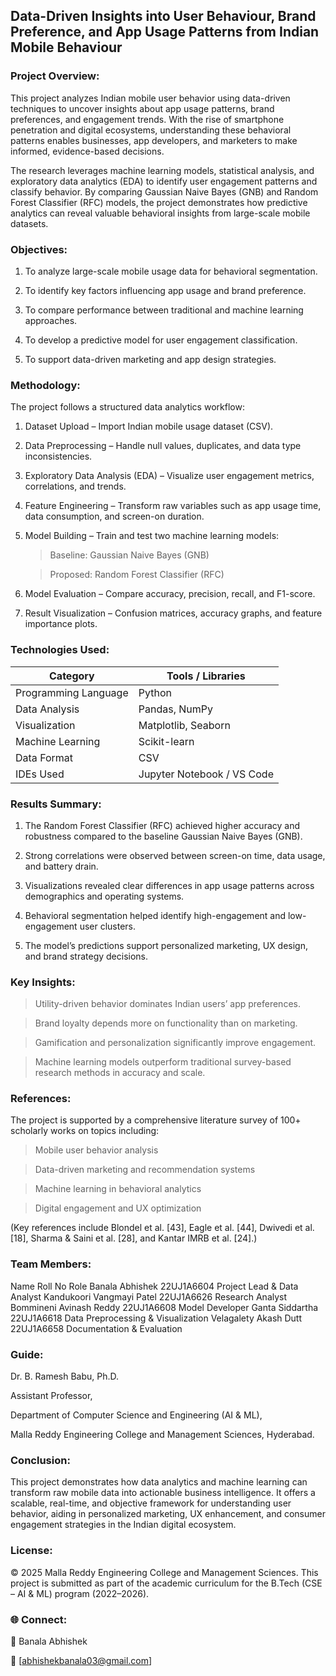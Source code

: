 ## Data-Driven Insights into User Behaviour, Brand Preference, and App Usage Patterns from Indian Mobile Behaviour

### Project Overview:

This project analyzes Indian mobile user behavior using data-driven techniques to uncover insights about app usage patterns, brand preferences, and engagement trends. With the rise of smartphone penetration and digital ecosystems, understanding these behavioral patterns enables businesses, app developers, and marketers to make informed, evidence-based decisions.

The research leverages machine learning models, statistical analysis, and exploratory data analytics (EDA) to identify user engagement patterns and classify behavior. By comparing Gaussian Naive Bayes (GNB) and Random Forest Classifier (RFC) models, the project demonstrates how predictive analytics can reveal valuable behavioral insights from large-scale mobile datasets.

### Objectives:
1. To analyze large-scale mobile usage data for behavioral segmentation.

2. To identify key factors influencing app usage and brand preference.

3. To compare performance between traditional and machine learning approaches.

4. To develop a predictive model for user engagement classification.

5. To support data-driven marketing and app design strategies.

### Methodology:
The project follows a structured data analytics workflow:

1. Dataset Upload – Import Indian mobile usage dataset (CSV).

2. Data Preprocessing – Handle null values, duplicates, and data type inconsistencies.

3. Exploratory Data Analysis (EDA) – Visualize user engagement metrics, correlations, and trends.

4. Feature Engineering – Transform raw variables such as app usage time, data consumption, and screen-on duration.

5. Model Building – Train and test two machine learning models:

   > Baseline: Gaussian Naive Bayes (GNB)
   
   > Proposed: Random Forest Classifier (RFC)

6. Model Evaluation – Compare accuracy, precision, recall, and F1-score.

7. Result Visualization – Confusion matrices, accuracy graphs, and feature importance plots.

### Technologies Used:

| Category             | Tools / Libraries          |
| -------------------- | -------------------------- |
| Programming Language | Python                     |
| Data Analysis        | Pandas, NumPy              |
| Visualization        | Matplotlib, Seaborn        |
| Machine Learning     | Scikit-learn               |
| Data Format          | CSV                        |
| IDEs Used            | Jupyter Notebook / VS Code |

### Results Summary:
1. The Random Forest Classifier (RFC) achieved higher accuracy and robustness compared to the baseline Gaussian Naive Bayes (GNB).

2. Strong correlations were observed between screen-on time, data usage, and battery drain.

3. Visualizations revealed clear differences in app usage patterns across demographics and operating systems.

4. Behavioral segmentation helped identify high-engagement and low-engagement user clusters.

5. The model’s predictions support personalized marketing, UX design, and brand strategy decisions.

### Key Insights:
> Utility-driven behavior dominates Indian users’ app preferences.

> Brand loyalty depends more on functionality than on marketing.

> Gamification and personalization significantly improve engagement.

> Machine learning models outperform traditional survey-based research methods in accuracy and scale.

### References:
The project is supported by a comprehensive literature survey of 100+ scholarly works on topics including:

> Mobile user behavior analysis

> Data-driven marketing and recommendation systems

> Machine learning in behavioral analytics

> Digital engagement and UX optimization

(Key references include Blondel et al. [43], Eagle et al. [44], Dwivedi et al. [18], Sharma & Saini et al. [28], and Kantar IMRB et al. [24].)

### Team Members:
Name	Roll No	Role
Banala Abhishek	22UJ1A6604	Project Lead & Data Analyst
Kandukoori Vangmayi Patel	22UJ1A6626	Research Analyst
Bommineni Avinash Reddy	22UJ1A6608	Model Developer
Ganta Siddartha	22UJ1A6618	Data Preprocessing & Visualization
Velagalety Akash Dutt	22UJ1A6658	Documentation & Evaluation

### Guide:
Dr. B. Ramesh Babu, Ph.D.

Assistant Professor,

Department of Computer Science and Engineering (AI & ML),

Malla Reddy Engineering College and Management Sciences, Hyderabad.

### Conclusion:

This project demonstrates how data analytics and machine learning can transform raw mobile data into actionable business intelligence. It offers a scalable, real-time, and objective framework for understanding user behavior, aiding in personalized marketing, UX enhancement, and consumer engagement strategies in the Indian digital ecosystem.

### License:

© 2025 Malla Reddy Engineering College and Management Sciences.
This project is submitted as part of the academic curriculum for the B.Tech (CSE – AI & ML) program (2022–2026).

### 🌐 Connect:

👤 Banala Abhishek

📧 [abhishekbanala03@gmail.com]
